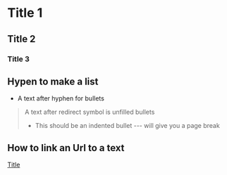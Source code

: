 # Title 1
## Title 2
### Title 3

## Hypen to make a list
- A text after hyphen for bullets
> A text after redirect symbol is unfilled bullets
> - This should be an indented bullet
--- will give you a page break

## How to link an Url to a text 

[Title](www.people.com)
